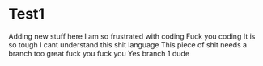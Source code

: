 # Test1

Adding new stuff here
I am so frustrated with coding 
Fuck you coding 
It is so tough
I cant understand this shit language
This piece of shit needs a branch too 
great
fuck you
fuck you
Yes branch 1 dude 
